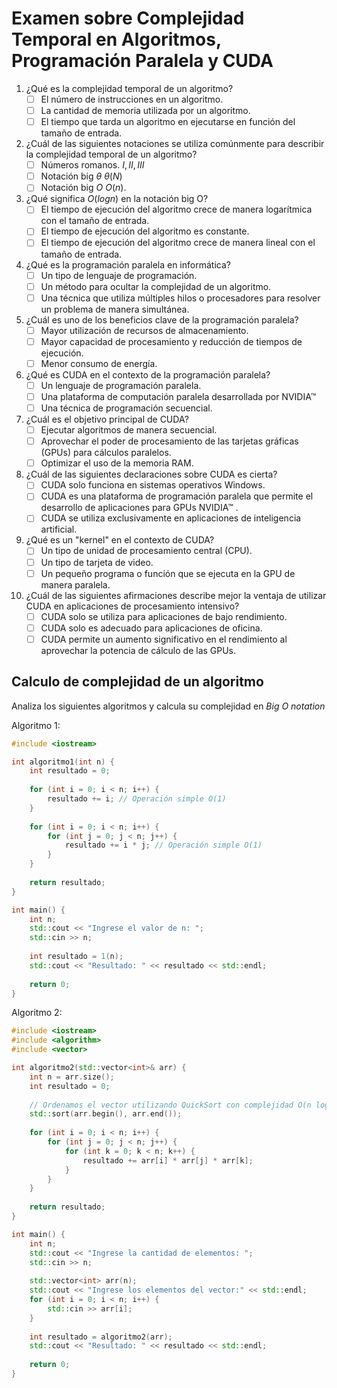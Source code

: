 # **Examen sobre Complejidad Temporal en Algoritmos, Programación Paralela y CUDA**

1. ¿Qué es la complejidad temporal de un algoritmo?
   - [ ] El número de instrucciones en un algoritmo.
   - [ ] La cantidad de memoria utilizada por un algoritmo.
   - [ ] El tiempo que tarda un algoritmo en ejecutarse en función del tamaño de entrada.

2. ¿Cuál de las siguientes notaciones se utiliza comúnmente para describir la complejidad temporal de un algoritmo?
   - [ ] Números romanos. $I,II,III$ 
   - [ ] Notación big $\theta$     $\theta(N)$ 
   - [ ] Notación big $O$      $O(n)$.

3. ¿Qué significa $O(log n)$  en la notación big O?
   - [ ] El tiempo de ejecución del algoritmo crece de manera logarítmica con el tamaño de entrada.
   - [ ] El tiempo de ejecución del algoritmo es constante.
   - [ ] El tiempo de ejecución del algoritmo crece de manera lineal con el tamaño de entrada.

4. ¿Qué es la programación paralela en informática?
   - [ ] Un tipo de lenguaje de programación.
   - [ ] Un método para ocultar la complejidad de un algoritmo.
   - [ ] Una técnica que utiliza múltiples hilos o procesadores para resolver un problema de manera simultánea.

5. ¿Cuál es uno de los beneficios clave de la programación paralela?
   - [ ] Mayor utilización de recursos de almacenamiento.
   - [ ] Mayor capacidad de procesamiento y reducción de tiempos de ejecución.
   - [ ] Menor consumo de energía.

6. ¿Qué es CUDA en el contexto de la programación paralela?
   - [ ] Un lenguaje de programación paralela.
   - [ ] Una plataforma de computación paralela desarrollada por NVIDIA&trade; 
   - [ ] Una técnica de programación secuencial.

7. ¿Cuál es el objetivo principal de CUDA?
   - [ ] Ejecutar algoritmos de manera secuencial.
   - [ ] Aprovechar el poder de procesamiento de las tarjetas gráficas (GPUs) para cálculos paralelos.
   - [ ] Optimizar el uso de la memoria RAM.

8. ¿Cuál de las siguientes declaraciones sobre CUDA es cierta?
   - [ ] CUDA solo funciona en sistemas operativos Windows.
   - [ ] CUDA es una plataforma de programación paralela que permite el desarrollo de aplicaciones para GPUs NVIDIA&trade; . 
   - [ ] CUDA se utiliza exclusivamente en aplicaciones de inteligencia artificial.

9. ¿Qué es un "kernel" en el contexto de CUDA?
   - [ ] Un tipo de unidad de procesamiento central (CPU).
   - [ ] Un tipo de tarjeta de video.
   - [ ] Un pequeño programa o función que se ejecuta en la GPU de manera paralela.
1. ¿Cuál de las siguientes afirmaciones describe mejor la ventaja de utilizar CUDA en aplicaciones de procesamiento intensivo?
    - [ ] CUDA solo se utiliza para aplicaciones de bajo rendimiento.
    - [ ] CUDA solo es adecuado para aplicaciones de oficina.
    - [ ] CUDA permite un aumento significativo en el rendimiento al aprovechar la potencia de cálculo de las GPUs.

## Calculo de complejidad de un algoritmo

Analiza los siguientes algoritmos y calcula su complejidad en _Big O notation_ 

Algoritmo 1:
```cpp
#include <iostream>

int algoritmo1(int n) {
    int resultado = 0;
    
    for (int i = 0; i < n; i++) {
        resultado += i; // Operación simple O(1)
    }
    
    for (int i = 0; i < n; i++) {
        for (int j = 0; j < n; j++) {
            resultado += i * j; // Operación simple O(1)
        }
    }
    
    return resultado;
}

int main() {
    int n;
    std::cout << "Ingrese el valor de n: ";
    std::cin >> n;
    
    int resultado = 1(n);
    std::cout << "Resultado: " << resultado << std::endl;
    
    return 0;
}

```

Algoritmo 2:

```cpp
#include <iostream>
#include <algorithm>
#include <vector>

int algoritmo2(std::vector<int>& arr) {
    int n = arr.size();
    int resultado = 0;
    
    // Ordenamos el vector utilizando QuickSort con complejidad O(n log n)
    std::sort(arr.begin(), arr.end());
    
    for (int i = 0; i < n; i++) {
        for (int j = 0; j < n; j++) {
            for (int k = 0; k < n; k++) {
                resultado += arr[i] * arr[j] * arr[k];
            }
        }
    }
    
    return resultado;
}

int main() {
    int n;
    std::cout << "Ingrese la cantidad de elementos: ";
    std::cin >> n;
    
    std::vector<int> arr(n);
    std::cout << "Ingrese los elementos del vector:" << std::endl;
    for (int i = 0; i < n; i++) {
        std::cin >> arr[i];
    }
    
    int resultado = algoritmo2(arr);
    std::cout << "Resultado: " << resultado << std::endl;
    
    return 0;
}

```